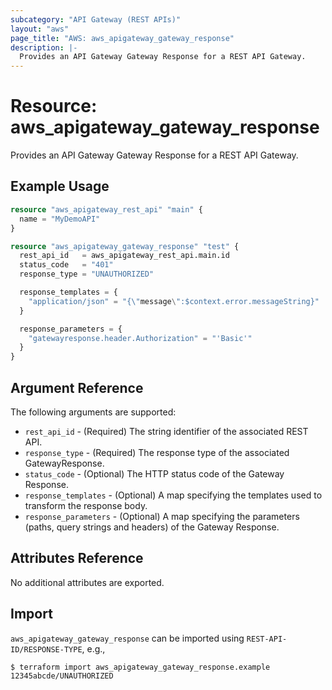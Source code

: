 ```yaml
---
subcategory: "API Gateway (REST APIs)"
layout: "aws"
page_title: "AWS: aws_apigateway_gateway_response"
description: |-
  Provides an API Gateway Gateway Response for a REST API Gateway.
---
```


# Resource: aws_apigateway_gateway_response

Provides an API Gateway Gateway Response for a REST API Gateway.

## Example Usage

```terraform
resource "aws_apigateway_rest_api" "main" {
  name = "MyDemoAPI"
}

resource "aws_apigateway_gateway_response" "test" {
  rest_api_id   = aws_apigateway_rest_api.main.id
  status_code   = "401"
  response_type = "UNAUTHORIZED"

  response_templates = {
    "application/json" = "{\"message\":$context.error.messageString}"
  }

  response_parameters = {
    "gatewayresponse.header.Authorization" = "'Basic'"
  }
}
```

## Argument Reference

The following arguments are supported:

* `rest_api_id` - (Required) The string identifier of the associated REST API.
* `response_type` - (Required) The response type of the associated GatewayResponse.
* `status_code` - (Optional) The HTTP status code of the Gateway Response.
* `response_templates` - (Optional) A map specifying the templates used to transform the response body.
* `response_parameters` - (Optional) A map specifying the parameters (paths, query strings and headers) of the Gateway Response.

## Attributes Reference

No additional attributes are exported.

## Import

`aws_apigateway_gateway_response` can be imported using `REST-API-ID/RESPONSE-TYPE`, e.g.,

```
$ terraform import aws_apigateway_gateway_response.example 12345abcde/UNAUTHORIZED
```

